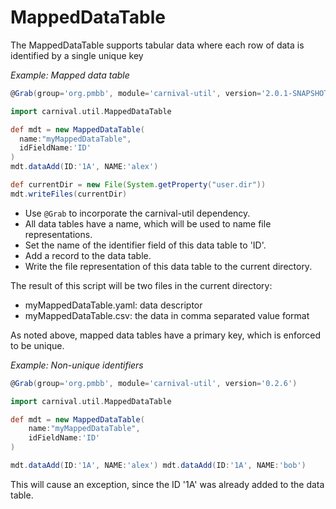 # MappedDataTable

The MappedDataTable supports tabular data where each row of data is identified by a single unique key

_Example: Mapped data table_

```groovy
@Grab(group='org.pmbb', module='carnival-util', version='2.0.1-SNAPSHOT')

import carnival.util.MappedDataTable

def mdt = new MappedDataTable(
  name:"myMappedDataTable",
  idFieldName:'ID'
)
mdt.dataAdd(ID:'1A', NAME:'alex')

def currentDir = new File(System.getProperty("user.dir"))
mdt.writeFiles(currentDir)
```

-   Use `@Grab` to incorporate the carnival-util dependency.
-   All data tables have a name, which will be used to name file representations.
-   Set the name of the identifier field of this data table to 'ID'.
-   Add a record to the data table.
-   Write the file representation of this data table to the current directory.

The result of this script will be two files in the current directory:

-   myMappedDataTable.yaml: data descriptor
-   myMappedDataTable.csv: the data in comma separated value format

As noted above, mapped data tables have a primary key, which is enforced to be unique.

_Example: Non-unique identifiers_

```groovy
@Grab(group='org.pmbb', module='carnival-util', version='0.2.6')

import carnival.util.MappedDataTable

def mdt = new MappedDataTable(
    name:"myMappedDataTable",
    idFieldName:'ID'
)

mdt.dataAdd(ID:'1A', NAME:'alex') mdt.dataAdd(ID:'1A', NAME:'bob')
```

This will cause an exception, since the ID '1A' was already added to the data table.
